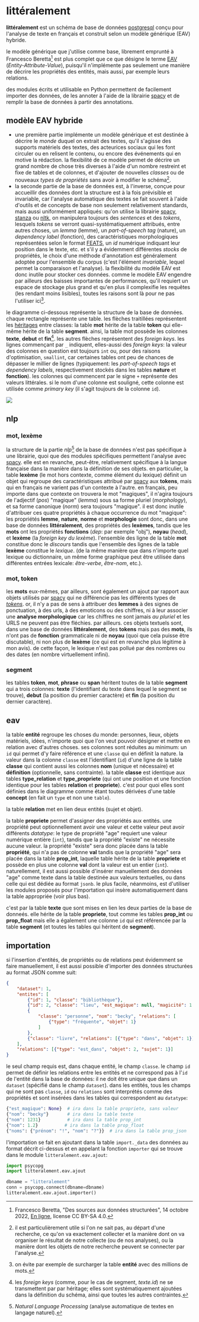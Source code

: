 littéralement
=============

__littéralement__ est un schéma de base de données [postgresql](https://www.postgresql.org/) conçu pour l'analyse de texte en français et construit selon un modèle générique (EAV) hybride.

le modèle générique que j'utilise comme base, librement emprunté à Francesco Beretta[^1] est plus complet que ce que désigne le terme [EAV](https://en.wikipedia.org/wiki/Entity-attribute-value_model) (_Entity-Attribute-Value_), puisqu'il n'implémente pas seulement une manière de décrire les propriétés des entités, mais aussi, par exemple leurs relations.

des modules écrits et utilisable en Python permettent de facilement importer des données, de les annoter à l'aide de la librairie [spacy](https://spacy.io/) et de remplir la base de données à partir des annotations.

[^1]: Francesco Beretta, "Des sources aux données structurées", 14 octobre 2022, [En ligne](https://wiki-arhn.larhra.fr/lib/exe/fetch.php?media=intro_histoire_numerique:beretta_des_sources_aux_donnees_3-8.pdf), license CC BY-SA 4.0.

modèle EAV hybride
------------------

- une première partie implémente un modèle générique et est destinée à décrire le _monde_ duquel on extrait des textes, qu'il s'agisse des supports matériels des textes, des acteurices sociaux qui les font circuler ou en relisent le contenu, ou encore des événements qui en motive la rédaction. la flexibilité de ce modèle permet de décrire un grand nombre de chose très diverses à l'aide d'un nombre restreint et fixe de tables et de colonnes, et d'ajouter de nouvelles _classes_ ou de nouveaux _types de propriétés_ sans avoir à modifier le schéma[^2].
- la seconde partie de la base de données est, à l'inverse, conçue pour accueillir des données dont la structure est à la fois prévisible et invariable, car l'analyse automatique des textes se fait souvent à l'aide d'outils et de concepts de base non seulement relativement standards, mais aussi uniformément appliqués: qu'on utilise la librairie [spacy](https://spacy.io/), [stanza](https://stanfordnlp.github.io/stanza/) ou [nltk](https://www.nltk.org/), on manipulera toujours des _sentences_ et des _tokens_, lesquels _tokens_ se verront quasi-systématiquement attribués, entre autres choses, un _lemma_ (lemme), un _part-of-speech tag_ (nature), un _dependency label_ (fonction), des caractéristiques morphologiques représentées selon le format [FEATS](https://universaldependencies.org/format.html#morphological-annotation), un _id_ numérique indiquant leur position dans le texte, etc. et s'il y a évidemment différentes _stocks_ de propriétés, le choix d'une méthode d'annotation est généralement adoptée pour l'ensemble du corpus (c'est l'élément _invariable_, lequel permet la comparaison et l'analyse). la flexibilité du modèle EAV est donc inutile pour stocker ces données. comme le modèle EAV engendre par ailleurs des baisses importantes de performances, qu'il requiert un espace de stockage plus grand et qu'en plus il complexifie les requêtes (les rendant moins lisibles), toutes les raisons sont là pour ne pas l'utiliser ici[^3].

[^2]: il est particulièrement utile si l'on ne sait pas, au départ d'une recherche, ce qu'on va exactement collecter et la manière dont on va organiser le résultat de notre collecte (ou de nos analyses), ou la manière dont les objets de notre recherche peuvent se connecter par l'analyse.
[^3]: on évite par exemple de surcharger la table __entité__ avec des millions de mots.

le diagramme ci-dessous représente la structure de la base de données. chaque rectangle représente une table. les flèches traitillées représentent les [héritages](https://www.postgresql.org/docs/current/tutorial-inheritance.html) entre classes: la table __mot__ hérite de la table __token__ qui elle-même hérite de la table __segment__. ainsi, la table mot possède les colonnes __texte__, __debut__ et __fin__[^4]. les autres flèches représentent des _foreign keys_. les lignes commençant par `_` indiquent, elles-aussi des _foreign keys_: la valeur des colonnes en question est toujours `int` ou, pour des raisons d'optimisation, `smallint`, car certaines tables ont peu de chances de dépasser le millier de lignes (typiquement: les _part-of-speech tags_ et _dependency labels_, respectivement stockés dans les tables __nature__ et __fonction__). les colonnes qui commencent par le signe `+` représente des valeurs littérales. si le nom d'une colonne est souligné, cette colonne est utilisée comme _primary key_ (il s'agit toujours de la colonne `id`).

[^4]: les _foreign keys_ (comme, pour le cas de segment, _texte.id_) ne se transmettent par par héritage; elles sont systématiquement ajoutées dans la définition du schéma, ainsi que toutes les autres contraintes.

![](./img/diagram_records.svg)

nlp
---

### mot, lexème

la structure de la partie _nlp_[^5] de la base de données n'est pas spécifique à une librairie, quoi que des modules spécifiques permettent l'analyse avec [spacy](https://spacy.io/). elle est en revanche, peut-être, relativement spécifique à la langue française dans la manière dans la définition de ses objets. en particulier, la table __lexème__ (le mot hors contexte, comme élément du lexique) définit un objet qui regroupe des caractéristiques attribué par [spacy](https://spacy.io/) aux __tokens__, mais qui en français ne varient pas d'un contexte à l'autre. en français, peu importe dans que contexte on trouvera le mot "magiques", il n'agira toujours de l'adjectif (_pos_) "magique" (_lemma_) sous sa forme pluriel (_morphology_), et sa forme canonique (_norm_) sera toujours "magique". il est donc inutile d'attribuer ces quatre propriétés à chaque occurrence du mot "magique": les propriétés __lemme__, __nature__, __norme__ et __morphologie__ sont donc, dans une base de données __littéralement__, des propriétés des __lexèmes__, tandis que les __mots__ ont les propriétés __fonctions__ (_dep_: par exemple "obj"), __noyau__ (_head_), et __lexème__ (la _foreign key du lexème_). l'ensemble des ligne de la table __mot__ constitue donc le _discours_ tandis que l'ensemble des lignes de la table __lexème__ constitue le _lexique_. (de la même manière que dans n'importe quel lexique ou dictionnaire, un même forme graphique peut être utilisée dans différentes entrées lexicale: _être-verbe_, _être-nom_, etc.).

### mot, token

les __mots__ eux-mêmes, par ailleurs, sont également un ajout par rapport aux objets utilisés par [spacy](https://spacy.io/) qui ne différencie pas les différents types de [_tokens_](). or, il n'y a pas de sens à attribuer des __lemmes__ à des signes de ponctuation, à des urls, à des emoticons ou des chiffres, ni à leur associer une __analyse morphologique__ car les chiffres ne sont jamais _au pluriel_ et les URLS ne peuvent pas être fléchies. par ailleurs. ces objets textuels sont, dans une base de données __littéralement__, des __tokens__ mais pas des __mots__, ils n'ont pas de __fonction__ grammaticale ni de __noyau__ (quoi que cela puisse être discutable), ni non plus de __lexème__ (ce qui est en revanche plus légitime à mon avis). de cette façon, le lexique n'est pas pollué par des nombres ou des dates (en nombre virtuellement infini).

### segment

les tables __token__, __mot__, __phrase__ ou __span__ héritent toutes de la table __segment__ qui a trois colonnes: __texte__ (l'identifiant du texte dans lequel le segment se trouve), __debut__ (la position du premier caractère) et __fin__ (la position du dernier caractère).

[^5]: _Natural Language Processing_ (analyse automatique de textes en langage naturel).

eav
---

la table __entité__ regroupe les choses du monde: personnes, lieux, objets matériels, idées, n'importe quoi que l'on veut pouvoir désigner et mettre en relation avec d'autres choses. ses colonnes sont réduites au minimum: un `id` qui permet d'y faire référence et une `classe` qui en définit la nature. la valeur dans la colonne `classe` est l'identifiant (`id`) d'une ligne de la table __classe__ qui contient aussi les colonnes __nom__ (unique et nécessaire) et __définition__ (optionnelle, sans contrainte). la table __classe__ est identique aux tables __type_relation__ et __type_propriete__ (qui ont une position et une fonction identique pour les tables __relation__ et __propriete__). c'est pour quoi elles sont définies dans le diagramme comme étant toutes dérivées d'une table __concept__ (en fait un `type` et non une `table`).

la table __relation__ met en lien deux entités (sujet et objet).

la table __propriete__ permet d'assigner des propriétés aux entités. une propriété peut optionnellement avoir une valeur et cette valeur peut avoir différents _datatype_: le type de propriété "age" requiert une valeur numérique entière (`int`), tandis que la propriété "existe" ne nécessite aucune valeur. la propriété "existe" sera donc placée dans la table __propriété__, qui n'a pas de colonne __val__ tandis que la propriété "age" sera placée dans la table __prop_int__, laquelle table hérite de la table __propriete__ et possède en plus une colonne __val__ dont la valeur est un entier (`int`). naturellement, il est aussi possible d'insérer manuellement des données "age" comme texte dans la table destinée aux valeurs textuelles, ou dans celle qui est dédiée au format `jsonb`. le plus facile, néanmoins, est d'utiliser les modules proposés pour l'importation qui insère automatiquement dans la table appropriée (voir plus bas).

c'est par la table __texte__ que sont mises en lien les deux parties de la base de donneés. elle hérite de la table __propriete__, tout comme les tables __prop_int__ ou __prop_float__ mais elle a également une colonne `id` qui est référencée par la table __segment__ (et toutes les tables qui héritent de __segment__).

importation
-----------

si l'insertion d'entités, de propriétés ou de relations peut évidemment se faire manuellement, il est aussi possible d'importer des données structurées au format JSON comme suit:

```json
{
    "dataset": 1,
    "entites": [
        {"id": 1, "classe": "bibliothèque"},
        {"id": 2, "classe": "lieu", "est_magique": null, "magicité": 1.2},
        {
            "classe": "personne", "nom": "becky", "relations": [
                {"type": "fréquente", "objet": 1}
            ]
        },
        {"classe": "livre", "relations": [{"type": "dans", "objet": 1}]},
    ],
    "relations": [{"type": "est_dans", "objet": 2, "sujet": 1}]
}
```

le seul champ requis est, dans chaque entité, le champ `classe`. le champ `id` permet de définir les relations entre les entités et ne correspond pas à l'`id` de l'entité dans la base de données: il ne doit être unique que dans un `dataset` (spécifié dans le champ `dataset`). dans les entités, tous les champs qui ne sont pas `classe`, `id` ou `relations` sont interprétés comme des propriétés et sont insérées dans les tables qui correspondent au `datatype`:

```python
{"est_magique": None}  # ira dans la table propriete, sans valeur
{"nom": "becky"}       # ira dans la table texte
{"nom": 1231}          # ira dans la table prop_int
{"nom": 1.2}          # ira dans la table prop_float
{"noms": {"prénom": "!", "nom": "?"}}  # ira dans la table prop_json
```

l'importation se fait en ajoutant dans la table `import._data` des données au format décrit ci-dessus et en appelant la fonction `importer` qui se trouve dans le module `litteralement.eav.ajout`:

```python
import psycopg
import litteralement.eav.ajout

dbname = "litteralement"
conn = psycopg.connect(dbname=dbname)
litteralement.eav.ajout.importer()
```
